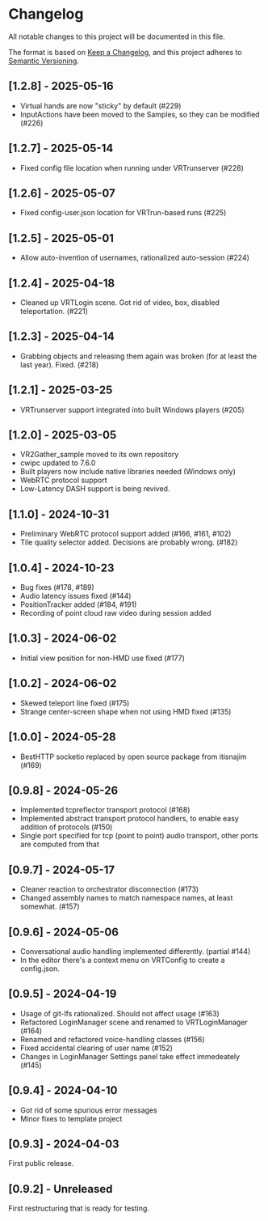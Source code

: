 # Changelog

All notable changes to this project will be documented in this file.

The format is based on [Keep a Changelog](https://keepachangelog.com/en/1.1.0/),
and this project adheres to [Semantic Versioning](https://semver.org/spec/v2.0.0.html).

## [1.2.8] - 2025-05-16

- Virtual hands are now "sticky" by default (#229)
- InputActions have been moved to the Samples, so they can be modified (#226)

## [1.2.7] - 2025-05-14

- Fixed config file location when running under VRTrunserver (#228)

## [1.2.6] - 2025-05-07

- Fixed config-user.json location for VRTrun-based runs (#225)

## [1.2.5] - 2025-05-01

- Allow auto-invention of usernames, rationalized auto-session (#224)

## [1.2.4] - 2025-04-18

- Cleaned up VRTLogin scene. Got rid of video, box, disabled teleportation. (#221)

## [1.2.3] - 2025-04-14

- Grabbing objects and releasing them again was broken (for at least the last year). Fixed. (#218)

## [1.2.1] - 2025-03-25

- VRTrunserver support integrated into built Windows players (#205)

## [1.2.0] - 2025-03-05

- VR2Gather_sample moved to its own repository
- cwipc updated to 7.6.0
- Built players now include native libraries needed (Windows only)
- WebRTC protocol support
- Low-Latency DASH support is being revived.

## [1.1.0] - 2024-10-31

- Preliminary WebRTC protocol support added (#166, #161, #102)
- Tile quality selector added. Decisions are probably wrong. (#182)

## [1.0.4] - 2024-10-23

- Bug fixes (#178, #189)
- Audio latency issues fixed (#144)
- PositionTracker added (#184, #191)
- Recording of point cloud raw video during session added

## [1.0.3] - 2024-06-02

- Initial view position for non-HMD use fixed (#177)

## [1.0.2] - 2024-06-02

- Skewed teleport line fixed (#175)
- Strange center-screen shape when not using HMD fixed (#135)

## [1.0.0] - 2024-05-28

- BestHTTP socketio replaced by open source package from itisnajim (#169)

## [0.9.8] - 2024-05-26

- Implemented tcpreflector transport protocol (#168)
- Implemented abstract transport protocol handlers, to enable easy addition of protocols (#150)
- Single port specified for tcp (point to point) audio transport, other ports are computed from that

## [0.9.7] - 2024-05-17

- Cleaner reaction to orchestrator disconnection (#173)
- Changed assembly names to match namespace names, at least somewhat. (#157)

## [0.9.6] - 2024-05-06

- Conversational audio handling implemented differently. (partial #144)
- In the editor there's a context menu on VRTConfig to create a config.json.

## [0.9.5] - 2024-04-19

- Usage of git-lfs rationalized. Should not affect usage (#163)
- Refactored LoginManager scene and renamed to VRTLoginManager (#164)
- Renamed and refactored voice-handling classes (#156)
- Fixed accidental clearing of user name (#152)
- Changes in LoginManager Settings panel take effect immedeately (#145)

## [0.9.4] - 2024-04-10

- Got rid of some spurious error messages
- Minor fixes to template project

## [0.9.3] - 2024-04-03

First public release.

## [0.9.2] - Unreleased

First restructuring that is ready for testing.